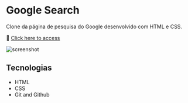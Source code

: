 # Google Search

Clone da página de pesquisa do Google desenvolvido com HTML e CSS.

🔗 [Click here to access](https://n4ju15.github.io//)

![screenshot](./assets/.png)

## Tecnologias

- HTML
- CSS
- Git and Github

